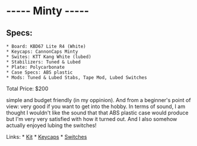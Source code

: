 

# -----   Minty   -----

## Specs:
	* Board: KBD67 Lite R4 (White)
	* Keycaps: CannonCaps Minty
	* Swites: KTT Kang White (lubed)
	* Stabilizers: Tuned & Lubed
	* Plate: Polycarbonate
	* Case Specs: ABS plastic
	* Mods: Tuned & Lubed Stabs, Tape Mod, Lubed Switches
Total Price: $200

simple and budget friendly (in my oppinion). And from a beginner's point of view: very good if you want to get into the hobby. In terms of sound, I am thought I wouldn't like the sound that that ABS plastic case would produce but I'm very very satisfied with how it turned out. And I also somehow actually enjoyed lubing the switches!

Links:
	* [Kit](https://kbdfans.com/collections/diy-kit/products/kbd67lite?variant=39262587682955)
	* [Keycaps](https://cannonkeys.com/products/cannoncaps-minty)
	* [Switches](https://dangkeebs.com/products/ktt-kang-white)



